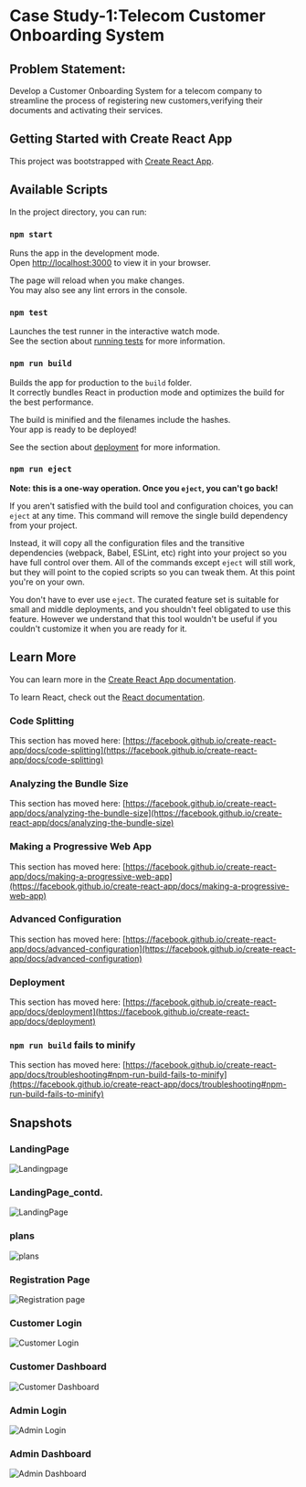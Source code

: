 # Case Study-1:Telecom Customer Onboarding System
## Problem Statement:
Develop a Customer Onboarding System for a telecom company to streamline the process of registering new customers,verifying their documents and activating their services.
## Getting Started with Create React App

This project was bootstrapped with [Create React App](https://github.com/facebook/create-react-app).

## Available Scripts

In the project directory, you can run:

### `npm start`

Runs the app in the development mode.\
Open [http://localhost:3000](http://localhost:3000) to view it in your browser.

The page will reload when you make changes.\
You may also see any lint errors in the console.

### `npm test`

Launches the test runner in the interactive watch mode.\
See the section about [running tests](https://facebook.github.io/create-react-app/docs/running-tests) for more information.

### `npm run build`

Builds the app for production to the `build` folder.\
It correctly bundles React in production mode and optimizes the build for the best performance.

The build is minified and the filenames include the hashes.\
Your app is ready to be deployed!

See the section about [deployment](https://facebook.github.io/create-react-app/docs/deployment) for more information.

### `npm run eject`

**Note: this is a one-way operation. Once you `eject`, you can't go back!**

If you aren't satisfied with the build tool and configuration choices, you can `eject` at any time. This command will remove the single build dependency from your project.

Instead, it will copy all the configuration files and the transitive dependencies (webpack, Babel, ESLint, etc) right into your project so you have full control over them. All of the commands except `eject` will still work, but they will point to the copied scripts so you can tweak them. At this point you're on your own.

You don't have to ever use `eject`. The curated feature set is suitable for small and middle deployments, and you shouldn't feel obligated to use this feature. However we understand that this tool wouldn't be useful if you couldn't customize it when you are ready for it.

## Learn More

You can learn more in the [Create React App documentation](https://facebook.github.io/create-react-app/docs/getting-started).

To learn React, check out the [React documentation](https://reactjs.org/).

### Code Splitting

This section has moved here: [https://facebook.github.io/create-react-app/docs/code-splitting](https://facebook.github.io/create-react-app/docs/code-splitting)

### Analyzing the Bundle Size

This section has moved here: [https://facebook.github.io/create-react-app/docs/analyzing-the-bundle-size](https://facebook.github.io/create-react-app/docs/analyzing-the-bundle-size)

### Making a Progressive Web App

This section has moved here: [https://facebook.github.io/create-react-app/docs/making-a-progressive-web-app](https://facebook.github.io/create-react-app/docs/making-a-progressive-web-app)

### Advanced Configuration

This section has moved here: [https://facebook.github.io/create-react-app/docs/advanced-configuration](https://facebook.github.io/create-react-app/docs/advanced-configuration)

### Deployment

This section has moved here: [https://facebook.github.io/create-react-app/docs/deployment](https://facebook.github.io/create-react-app/docs/deployment)

### `npm run build` fails to minify

This section has moved here: [https://facebook.github.io/create-react-app/docs/troubleshooting#npm-run-build-fails-to-minify](https://facebook.github.io/create-react-app/docs/troubleshooting#npm-run-build-fails-to-minify)

## Snapshots

### LandingPage
![Landingpage](https://drive.google.com/uc?export=view&id=1OF5z0rtu05YhbeD-TCO6TNu8XoQ7dTo2)

### LandingPage_contd.
![LandingPage](https://drive.google.com/uc?export=view&id=1sxeEcBuWBgVIRuW2j2-Lu-te1mRKJW7I)

### plans
![plans](https://drive.google.com/uc?export=view&id=1cmhDxM1LMLB_Kyx21daR1AC8y3sgt9Qf)

### Registration Page
![Registration page](https://drive.google.com/uc?export=view&id=1EOtExGDcBi4KxZOtRznGhW7G8Ciy1YnZ)

### Customer Login
![Customer Login](https://drive.google.com/uc?export=view&id=1z7G_yA2Z6W41NcpkeL_akYvP7njFmkJt)

### Customer Dashboard
![Customer Dashboard](https://drive.google.com/uc?export=view&id=1RVG_DzL2KacNoEjn2KwRg1m-Nx8HZDaG)

### Admin Login
![Admin Login](https://drive.google.com/uc?export=view&id=1oDvN0jfMv228lKcB5y_Hd9zfHG2UH5Dn)

### Admin Dashboard
![Admin Dashboard](https://drive.google.com/uc?export=view&id=1H6Zfg3SNx5dZi1yiQN7pH36ZAKjNnjKx)








